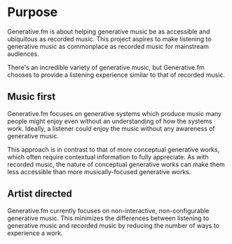 # Purpose

Generative.fm is about helping generative music be as accessible and ubiquitous as recorded music. This project aspires to make listening to generative music as commonplace as recorded music for mainstream audiences.

There's an incredible variety of generative music, but Generative.fm chooses to provide a listening experience similar to that of recorded music.

## Music first

Generative.fm focuses on generative systems which produce music many people might enjoy even without an understanding of how the systems work. Ideally, a listener could enjoy the music without any awareness of generative music.

This approach is in contrast to that of more conceptual generative works, which often require contextual information to fully appreciate. As with recorded music, the nature of conceptual generative works can make them less accessible than more musically-focused generative works.

## Artist directed

Generative.fm currently focuses on non-interactive, non-configurable generative music. This minimizes the differences between listening to generative music and recorded music by reducing the number of ways to experience a work.
